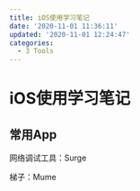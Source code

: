 ```yaml
---
title: iOS使用学习笔记
date: '2020-11-01 11:36:11'
updated: '2020-11-01 12:24:47'
categories:
  - 3 Tools
---
```

# iOS使用学习笔记

## 常用App

网络调试工具：Surge

梯子：Mume
